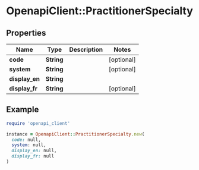# OpenapiClient::PractitionerSpecialty

## Properties

| Name | Type | Description | Notes |
| ---- | ---- | ----------- | ----- |
| **code** | **String** |  | [optional] |
| **system** | **String** |  | [optional] |
| **display_en** | **String** |  |  |
| **display_fr** | **String** |  | [optional] |

## Example

```ruby
require 'openapi_client'

instance = OpenapiClient::PractitionerSpecialty.new(
  code: null,
  system: null,
  display_en: null,
  display_fr: null
)
```

